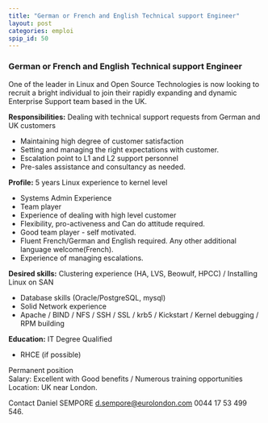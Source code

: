 ```yaml
---
title: "German or French and English Technical support Engineer"
layout: post
categories: emploi
spip_id: 50
---
```

### German or French and English Technical support Engineer ###

One of the leader in Linux and Open Source Technologies is now looking to recruit a bright individual to join their rapidly expanding and dynamic Enterprise Support team based in the UK.

**Responsibilities:** Dealing with technical support requests from German and UK customers
- Maintaining high degree of customer satisfaction
- Setting and managing the right expectations with customer.
- Escalation point to L1 and L2 support personnel
- Pre-sales assistance and consultancy as needed.

**Profile:** 5 years Linux experience to kernel level 
- Systems Admin Experience
- Team player
- Experience of dealing with high level customer
- Flexibility, pro-activeness and Can do attitude required.
- Good team player - self motivated.
- Fluent French/German and English required. Any other additional language welcome(French).
- Experience of managing escalations.

**Desired skills:** Clustering experience (HA, LVS, Beowulf, HPCC) / Installing Linux on SAN
- Database skills (Oracle/PostgreSQL, mysql)
- Solid Network experience
- Apache / BIND / NFS / SSH / SSL / krb5 / Kickstart / Kernel debugging / RPM building 

**Education:** IT Degree Qualified
- RHCE (if possible)

Permanent position  
Salary: Excellent with  Good benefits / Numerous training opportunities  
Location: UK near London.

Contact Daniel SEMPORE [d.sempore@eurolondon.com](mailto:d.sempore@eurolondon.com) 0044 17 53 499 546.